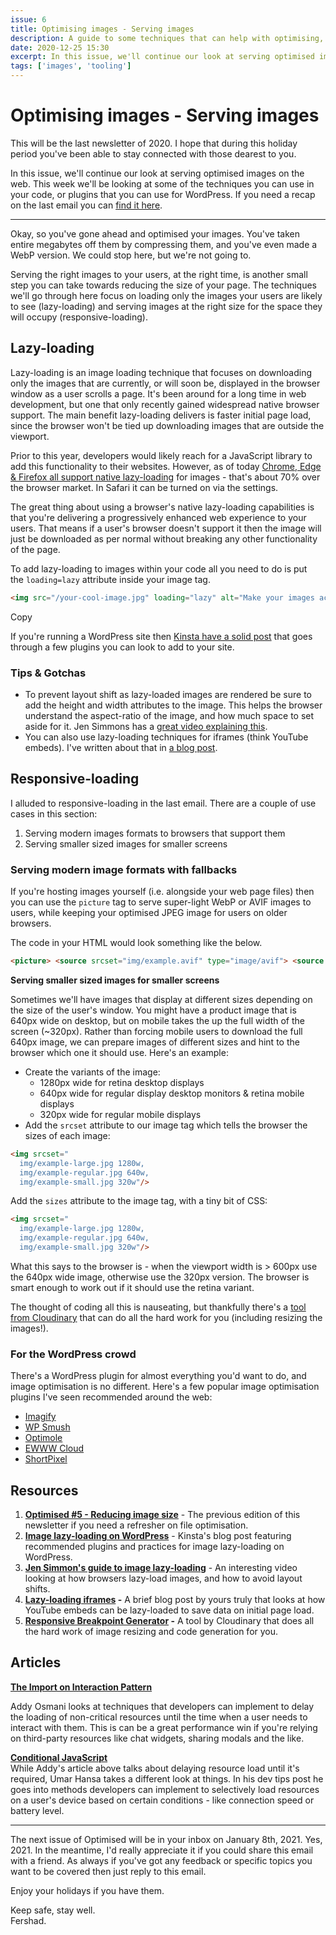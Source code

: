 ```yaml
---
issue: 6
title: Optimising images - Serving images
description: A guide to some techniques that can help with optimising, compressing & serving images.
date: 2020-12-25 15:30
excerpt: In this issue, we'll continue our look at serving optimised images on the web. This week we'll be looking at some of the techniques you can use in your code, or plugins that you can use for WordPress.
tags: ['images', 'tooling']
---
```

# **Optimising images - Serving images**

This will be the last newsletter of 2020. I hope that during this holiday period you've been able to stay connected with those dearest to you.

In this issue, we'll continue our look at serving optimised images on the web. This week we'll be looking at some of the techniques you can use in your code, or plugins that you can use for WordPress. If you need a recap on the last email you can [find it here](https://www.fershad.com/optimised/issue/5/optimising-images-reducing-image-size/).

***

Okay, so you've gone ahead and optimised your images. You've taken entire megabytes off them by compressing them, and you've even made a WebP version. We could stop here, but we're not going to.

Serving the right images to your users, at the right time, is another small step you can take towards reducing the size of your page. The techniques we'll go through here focus on loading only the images your users are likely to see (lazy-loading) and serving images at the right size for the space they will occupy (responsive-loading).

## **Lazy-loading**

Lazy-loading is an image loading technique that focuses on downloading only the images that are currently, or will soon be, displayed in the browser window as a user scrolls a page. It's been around for a long time in web development, but one that only recently gained widespread native browser support. The main benefit lazy-loading delivers is faster initial page load, since the browser won't be tied up downloading images that are outside the viewport.

Prior to this year, developers would likely reach for a JavaScript library to add this functionality to their websites. However, as of today [Chrome, Edge & Firefox all support native lazy-loading](https://caniuse.com/loading-lazy-attr) for images - that's about 70% over the browser market. In Safari it can be turned on via the settings.

The great thing about using a browser's native lazy-loading capabilities is that you're delivering a progressively enhanced web experience to your users. That means if a user's browser doesn't support it then the image will just be downloaded as per normal without breaking any other functionality of the page.

To add lazy-loading to images within your code all you need to do is put the `loading=lazy` attribute inside your image tag.

```html
<img src="/your-cool-image.jpg" loading="lazy" alt="Make your images accessibly, fam" height="100" width="100">
```

Copy

If you're running a WordPress site then [Kinsta have a solid post](https://kinsta.com/blog/wordpress-lazy-load/) that goes through a few plugins you can look to add to your site.

### **Tips & Gotchas**

- To prevent layout shift as lazy-loaded images are rendered be sure to add the height and width attributes to the image. This helps the browser understand the aspect-ratio of the image, and how much space to set aside for it. Jen Simmons has a [great video explaining this](https://www.youtube.com/watch?v=4-d_SoCHeWE&feature=youtu.be).
- You can also use lazy-loading techniques for iframes (think YouTube embeds). I've written about that in [a blog post](https://www.fershad.com/blog/posts/lazy-loading-embedded-iframes/).

## **Responsive-loading**

I alluded to responsive-loading in the last email. There are a couple of use cases in this section:

1. Serving modern images formats to browsers that support them
2. Serving smaller sized images for smaller screens

### **Serving modern image formats with fallbacks**

If you're hosting images yourself (i.e. alongside your web page files) then you can use the `picture` tag to serve super-light WebP or AVIF images to users, while keeping your optimised JPEG image for users on older browsers.

The code in your HTML would look something like the below.

```html
<picture> <source srcset="img/example.avif" type="image/avif"> <source srcset="img/example.webp" type="image/webp"> <img src="img/example.jpg" alt="This will be the fallback image"> </picture>
```

**Serving smaller sized images for smaller screens**

Sometimes we'll have images that display at different sizes depending on the size of the user's window. You might have a product image that is 640px wide on desktop, but on mobile takes the up the full width of the screen (~320px). Rather than forcing mobile users to download the full 640px image, we can prepare images of different sizes and hint to the browser which one it should use. Here's an example:

- Create the variants of the image:
    - 1280px wide for retina desktop displays
    - 640px wide for regular display desktop monitors & retina mobile displays
    - 320px wide for regular mobile displays
- Add the `srcset` attribute to our image tag which tells the browser the sizes of each image:

```html
<img srcset="
  img/example-large.jpg 1280w,
  img/example-regular.jpg 640w,
  img/example-small.jpg 320w"/>
```

Add the `sizes` attribute to the image tag, with a tiny bit of CSS:

```html
<img srcset="
  img/example-large.jpg 1280w,
  img/example-regular.jpg 640w,
  img/example-small.jpg 320w"/>
```

What this says to the browser is - when the viewport width is > 600px use the 640px wide image, otherwise use the 320px version. The browser is smart enough to work out if it should use the retina variant.

The thought of coding all this is nauseating, but thankfully there's a [tool from Cloudinary](https://www.responsivebreakpoints.com/) that can do all the hard work for you (including resizing the images!).

### **For the WordPress crowd**

There's a WordPress plugin for almost everything you'd want to do, and image optimisation is no different. Here's a few popular image optimisation plugins I've seen recommended around the web:

- [Imagify](https://wordpress.org/plugins/imagify/)
- [WP Smush](https://wordpress.org/plugins/wp-smushit/)
- [Optimole](https://wordpress.org/plugins/optimole-wp/)
- [EWWW Cloud](https://wordpress.org/plugins/ewww-image-optimizer-cloud/)
- [ShortPixel](https://wordpress.org/plugins/shortpixel-image-optimiser/)

## **Resources**

1. **[Optimised #5 - Reducing image size](https://www.fershad.com/optimised/issue/5/optimising-images-reducing-image-size/)** - The previous edition of this newsletter if you need a refresher on file optimisation.
2. **[Image lazy-loading on WordPress](https://kinsta.com/blog/wordpress-lazy-load/)** - Kinsta's blog post featuring recommended plugins and practices for image lazy-loading on WordPress.
3. **[Jen Simmon's guide to image lazy-loading](https://www.youtube.com/watch?v=4-d_SoCHeWE&feature=youtu.be)** - An interesting video looking at how browsers lazy-load images, and how to avoid layout shifts.
4. **[Lazy-loading iframes](https://www.fershad.com/blog/posts/lazy-loading-embedded-iframes/) -** A brief blog post by yours truly that looks at how YouTube embeds can be lazy-loaded to save data on initial page load.
5. **[Responsive Breakpoint Generator](https://www.responsivebreakpoints.com/) -** A tool by Cloudinary that does all the hard work of image resizing and code generation for you.

## **Articles**

**[The Import on Interaction Pattern](https://addyosmani.com/blog/import-on-interaction/)**

Addy Osmani looks at techniques that developers can implement to delay the loading of non-critical resources until the time when a user needs to interact with them. This is can be a great performance win if you're relying on third-party resources like chat widgets, sharing modals and the like.

**[Conditional JavaScript](https://umaar.com/dev-tips/242-considerate-javascript/)**  
While Addy's article above talks about delaying resource load until it's required, Umar Hansa takes a different look at things. In his dev tips post he goes into methods developers can implement to selectively load resources on a user's device based on certain conditions - like connection speed or battery level.

---

The next issue of Optimised will be in your inbox on January 8th, 2021. Yes, 2021. In the meantime, I'd really appreciate it if you could share this email with a friend. As always if you've got any feedback or specific topics you want to be covered then just reply to this email.

Enjoy your holidays if you have them.

Keep safe, stay well. <br>
Fershad.